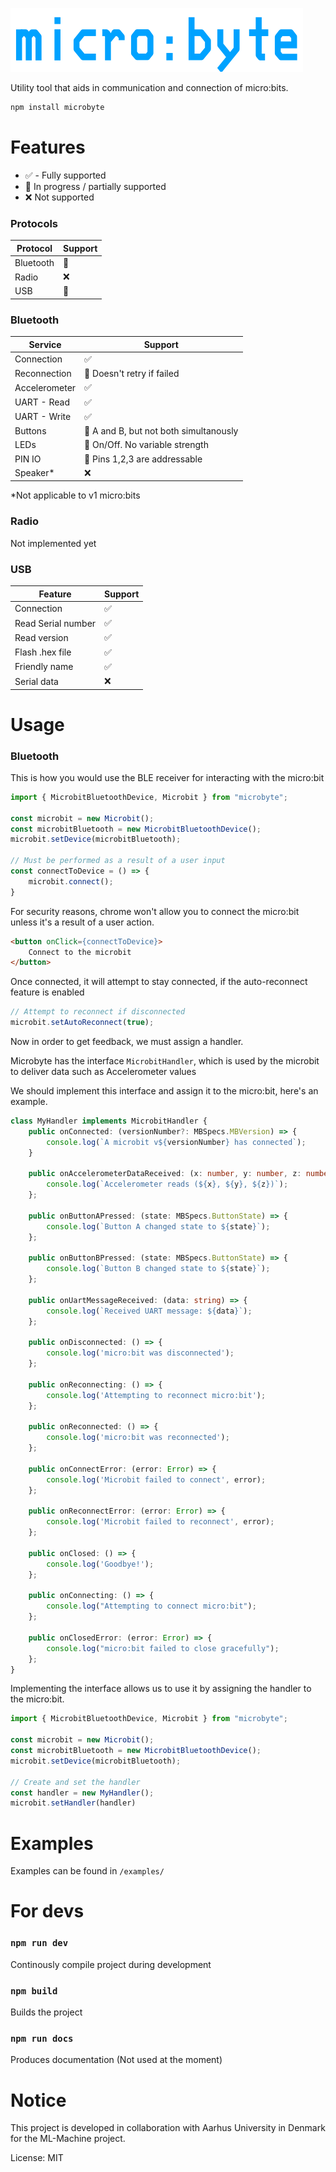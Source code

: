 ![Logo](/assets/logo.png)

Utility tool that aids in communication and connection of micro:bits. 

```bash
npm install microbyte
```

# Features
- ✅ - Fully supported
- 🔨 In progress / partially supported
- ❌ Not supported

### Protocols

| Protocol   | Support |
| ---------- | ------- |
| Bluetooth  | 🔨      |
| Radio      | ❌      |
| USB        | 🔨      |

### Bluetooth

| Service       | Support                                   |
| ------------- | ----------------------------------------- |
| Connection    | ✅                                        |
| Reconnection  | 🔨 Doesn't retry if failed                |
| Accelerometer | ✅                                        |
| UART - Read   | ✅                                        |
| UART - Write  | ✅                                        |
| Buttons       | 🔨 A and B, but not both simultanously    |
| LEDs          | 🔨 On/Off. No variable strength           |
| PIN IO        | 🔨 Pins 1,2,3 are addressable             |
| Speaker*      | ❌                                        |

\*Not applicable to v1 micro:bits

### Radio
Not implemented yet

### USB

| Feature           | Support                                   |
| ----------------- | ----------------------------------------- |
| Connection        | ✅                                        |
| Read Serial number| ✅                                        |
| Read version      | ✅                                        |
| Flash .hex file   | ✅                                        |
| Friendly name     | ✅                                        |
| Serial data       | ❌                                        |


# Usage

### Bluetooth
This is how you would use the BLE receiver for interacting with the micro:bit
```ts
import { MicrobitBluetoothDevice, Microbit } from "microbyte";

const microbit = new Microbit();
const microbitBluetooth = new MicrobitBluetoothDevice();
microbit.setDevice(microbitBluetooth);

// Must be performed as a result of a user input
const connectToDevice = () => {
    microbit.connect();
}
```

For security reasons, chrome won't allow you to connect the micro:bit unless it's a result of a user action.

```html
<button onClick={connectToDevice}>
    Connect to the microbit
</button>
```

Once connected, it will attempt to stay connected, if the auto-reconnect feature is enabled

```ts
// Attempt to reconnect if disconnected
microbit.setAutoReconnect(true); 
```

Now in order to get feedback, we must assign a handler.

Microbyte has the interface `MicrobitHandler`, which is used by the microbit to deliver data such as Accelerometer values

We should implement this interface and assign it to the micro:bit, here's an example.

```ts
class MyHandler implements MicrobitHandler {
    public onConnected: (versionNumber?: MBSpecs.MBVersion) => {
        console.log(`A microbit v${versionNumber} has connected`);
    } 

    public onAccelerometerDataReceived: (x: number, y: number, z: number) => {
        console.log(`Accelerometer reads (${x}, ${y}, ${z})`);
    };

    public onButtonAPressed: (state: MBSpecs.ButtonState) => {
        console.log(`Button A changed state to ${state}`);
    };

    public onButtonBPressed: (state: MBSpecs.ButtonState) => {
        console.log(`Button B changed state to ${state}`);
    };

    public onUartMessageReceived: (data: string) => {
        console.log(`Received UART message: ${data}`);
    };

    public onDisconnected: () => {
        console.log('micro:bit was disconnected');
    };

    public onReconnecting: () => {
        console.log('Attempting to reconnect micro:bit');
    };

    public onReconnected: () => {
        console.log('micro:bit was reconnected');
    };

    public onConnectError: (error: Error) => {
        console.log('Microbit failed to connect', error);
    };

    public onReconnectError: (error: Error) => {
        console.log('Microbit failed to reconnect', error);
    };

    public onClosed: () => {
        console.log('Goodbye!');
    };

    public onConnecting: () => {
        console.log("Attempting to connect micro:bit");
    };

    public onClosedError: (error: Error) => {
        console.log("micro:bit failed to close gracefully");
    };
}
```

Implementing the interface allows us to use it by assigning the handler to the micro:bit.
```ts
import { MicrobitBluetoothDevice, Microbit } from "microbyte";

const microbit = new Microbit();
const microbitBluetooth = new MicrobitBluetoothDevice();
microbit.setDevice(microbitBluetooth);

// Create and set the handler
const handler = new MyHandler();
microbit.setHandler(handler)
```


# Examples
Examples can be found in `/examples/`


# For devs

### ```npm run dev```
Continously compile project during development

### ```npm build```
Builds the project

### ```npm run docs```
Produces documentation (Not used at the moment)

# Notice
This project is developed in collaboration with Aarhus University in Denmark for the ML-Machine project.

License: MIT
